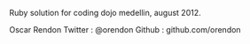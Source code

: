 Ruby solution for coding dojo medellin, august 2012.

Oscar Rendon
Twitter : @orendon
Github  : github.com/orendon
